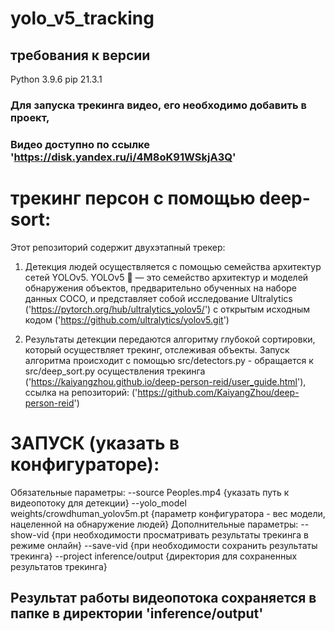 # yolo_v5_tracking
## требования к версии

Python 3.9.6
pip 21.3.1

### Для запуска трекинга видео, его необходимо добавить в проект, 
### Видео доступно по ссылке 'https://disk.yandex.ru/i/4M8oK91WSkjA3Q'

# трекинг персон с помощью deep-sort:

Этот репозиторий содержит двухэтапный трекер: 
1. Детекция людей осуществляется с помощью семейства архитектур сетей YOLOv5.
YOLOv5 🚀 — это семейство архитектур и моделей обнаружения объектов, предварительно обученных на наборе данных COCO, 
и представляет собой исследование Ultralytics ('https://pytorch.org/hub/ultralytics_yolov5/')
с открытым исходным кодом ('https://github.com/ultralytics/yolov5.git')

2. Результаты детекции передаются алгоритму глубокой сортировки, который осуществляет трекинг, отслеживая объекты. 
    Запуск алгоритма происходит с помощью src/detectors.py - обращается к src/deep_sort.py осуществления трекинга
   ('https://kaiyangzhou.github.io/deep-person-reid/user_guide.html'),
 ссылка на репозиторий: ('https://github.com/KaiyangZhou/deep-person-reid')

# ЗАПУСК (указать в конфигураторе):
Обязательные параметры:
--source Peoples.mp4 
{указать путь к видеопотоку для детекции}
--yolo_model weights/crowdhuman_yolov5m.pt 
{параметр конфигуратора - вес модели, нацеленной на обнаружение людей}
Дополнительные параметры:
--show-vid 
{при необходимости просматривать результаты трекинга в режиме онлайн}
--save-vid 
{при необходимости сохранить результаты трекинга}
--project inference/output
{директория для сохраненных результатов трекинга}

## Результат работы видеопотока сохраняется в папке в директории 'inference/output'



